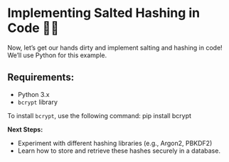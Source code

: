 # Implementing Salted Hashing in Code 🧑‍💻

Now, let’s get our hands dirty and implement salting and hashing in code! We’ll use Python for this example.

## Requirements:
- Python 3.x
- `bcrypt` library

To install `bcrypt`, use the following command:
pip install bcrypt







**Next Steps:**
- Experiment with different hashing libraries (e.g., Argon2, PBKDF2)
- Learn how to store and retrieve these hashes securely in a database.